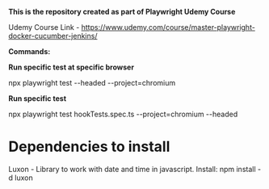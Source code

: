 **This is the repository created as part of Playwright Udemy Course**

Udemy Course Link - https://www.udemy.com/course/master-playwright-docker-cucumber-jenkins/

**Commands:**

**Run specific test at specific browser**

npx playwright test --headed --project=chromium

**Run specific test**

npx playwright test hookTests.spec.ts --project=chromium --headed


# Dependencies to install
Luxon - Library to work with date and time in javascript.
Install: npm install -d luxon
